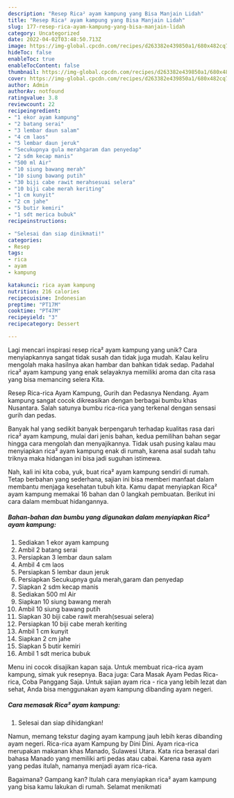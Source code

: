 ```yaml
---
description: "Resep Rica² ayam kampung yang Bisa Manjain Lidah"
title: "Resep Rica² ayam kampung yang Bisa Manjain Lidah"
slug: 177-resep-rica-ayam-kampung-yang-bisa-manjain-lidah
category: Uncategorized
date: 2022-04-02T03:48:50.713Z
image: https://img-global.cpcdn.com/recipes/d263382e439850a1/680x482cq70/rica-ayam-kampung-foto-resep-utama.jpg
hideToc: false
enableToc: true
enableTocContent: false
thumbnail: https://img-global.cpcdn.com/recipes/d263382e439850a1/680x482cq70/rica-ayam-kampung-foto-resep-utama.jpg
cover: https://img-global.cpcdn.com/recipes/d263382e439850a1/680x482cq70/rica-ayam-kampung-foto-resep-utama.jpg
author: Admin
authorAv: notfound
ratingvalue: 3.8
reviewcount: 22
recipeingredient:
- "1 ekor ayam kampung"
- "2 batang serai"
- "3 lembar daun salam"
- "4 cm laos"
- "5 lembar daun jeruk"
- "Secukupnya gula merahgaram dan penyedap"
- "2 sdm kecap manis"
- "500 ml Air"
- "10 siung bawang merah"
- "10 siung bawang putih"
- "30 biji cabe rawit merahsesuai selera"
- "10 biji cabe merah keriting"
- "1 cm kunyit"
- "2 cm jahe"
- "5 butir kemiri"
- "1 sdt merica bubuk"
recipeinstructions:

- "Selesai dan siap dinikmati!"
categories:
- Resep
tags:
- rica
- ayam
- kampung

katakunci: rica ayam kampung 
nutrition: 216 calories
recipecuisine: Indonesian
preptime: "PT17M"
cooktime: "PT47M"
recipeyield: "3"
recipecategory: Dessert

---
```





Lagi mencari inspirasi resep rica² ayam kampung yang unik? Cara menyiapkannya sangat tidak susah dan tidak juga mudah. Kalau keliru mengolah maka hasilnya akan hambar dan bahkan tidak sedap. Padahal rica² ayam kampung yang enak selayaknya memiliki aroma dan cita rasa yang bisa memancing selera Kita.





Resep Rica-rica Ayam Kampung, Gurih dan Pedasnya Nendang. Ayam kampung sangat cocok dikreasikan dengan berbagai bumbu khas Nusantara. Salah satunya bumbu rica-rica yang terkenal dengan sensasi gurih dan pedas.

Banyak hal yang sedikit banyak berpengaruh terhadap kualitas rasa dari rica² ayam kampung, mulai dari jenis bahan, kedua pemilihan bahan segar hingga cara mengolah dan menyajikannya. Tidak usah pusing kalau mau menyiapkan rica² ayam kampung enak di rumah, karena asal sudah tahu triknya maka hidangan ini bisa jadi suguhan istimewa.






Nah, kali ini kita coba, yuk, buat rica² ayam kampung sendiri di rumah. Tetap berbahan yang sederhana, sajian ini bisa memberi manfaat dalam membantu menjaga kesehatan tubuh kita. Kamu dapat menyiapkan Rica² ayam kampung memakai 16 bahan dan 0 langkah pembuatan. Berikut ini cara dalam membuat hidangannya.

<!--inarticleads1-->

##### Bahan-bahan dan bumbu yang digunakan dalam menyiapkan Rica² ayam kampung:

1. Sediakan 1 ekor ayam kampung
1. Ambil 2 batang serai
1. Persiapkan 3 lembar daun salam
1. Ambil 4 cm laos
1. Persiapkan 5 lembar daun jeruk
1. Persiapkan Secukupnya gula merah,garam dan penyedap
1. Siapkan 2 sdm kecap manis
1. Sediakan 500 ml Air
1. Siapkan 10 siung bawang merah
1. Ambil 10 siung bawang putih
1. Siapkan 30 biji cabe rawit merah(sesuai selera)
1. Persiapkan 10 biji cabe merah keriting
1. Ambil 1 cm kunyit
1. Siapkan 2 cm jahe
1. Siapkan 5 butir kemiri
1. Ambil 1 sdt merica bubuk


Menu ini cocok disajikan kapan saja. Untuk membuat rica-rica ayam kampung, simak yuk resepnya. Baca juga: Cara Masak Ayam Pedas Rica-rica, Coba Panggang Saja. Untuk sajian ayam rica - rica yang lebih lezat dan sehat, Anda bisa menggunakan ayam kampung dibanding ayam negeri. 

<!--inarticleads2-->

##### Cara memasak Rica² ayam kampung:


1. Selesai dan siap dihidangkan!

Namun, memang tekstur daging ayam kampung jauh lebih keras dibanding ayam negeri. Rica-rica ayam Kampung by Dini Dini. Ayam rica-rica merupakan makanan khas Manado, Sulawesi Utara. Kata rica berasal dari bahasa Manado yang memiliki arti pedas atau cabai. Karena rasa ayam yang pedas itulah, namanya menjadi ayam rica-rica. 

Bagaimana? Gampang kan? Itulah cara menyiapkan rica² ayam kampung yang bisa kamu lakukan di rumah. Selamat menikmati
